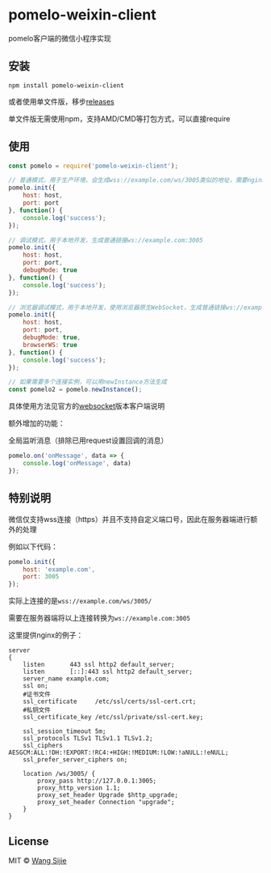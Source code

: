 # pomelo-weixin-client

pomelo客户端的微信小程序实现

## 安装

```
npm install pomelo-weixin-client
```

或者使用单文件版，移步[releases](https://github.com/wangsijie/pomelo-weixin-client/releases)

单文件版无需使用npm，支持AMD/CMD等打包方式，可以直接require

## 使用

```js
const pomelo = require('pomelo-weixin-client');

// 普通模式，用于生产环境，会生成wss://example.com/ws/3005类似的地址，需要nginx支持
pomelo.init({
    host: host,
    port: port
}, function() {
    console.log('success');
});

// 调试模式，用于本地开发，生成普通链接ws://example.com:3005
pomelo.init({
    host: host,
    port: port,
    debugMode: true
}, function() {
    console.log('success');
});

// 浏览器调试模式，用于本地开发，使用浏览器原生WebSocket，生成普通链接ws://example.com:3005
pomelo.init({
    host: host,
    port: port,
    debugMode: true,
    browserWS: true
}, function() {
    console.log('success');
});

// 如果需要多个连接实例，可以用newInstance方法生成
const pomelo2 = pomelo.newInstance();
```

具体使用方法见官方的[websocket](https://github.com/pomelonode/pomelo-jsclient-websocket)版本客户端说明

额外增加的功能：

全局监听消息（排除已用request设置回调的消息）

```js
pomelo.on('onMessage', data => {
    console.log('onMessage', data)
});
```

## 特别说明

微信仅支持wss连接（https）并且不支持自定义端口号，因此在服务器端进行额外的处理

例如以下代码：

```js
pomelo.init({
    host: 'example.com',
    port: 3005
});
```

实际上连接的是```wss://example.com/ws/3005/```

需要在服务器端将以上连接转换为```ws://example.com:3005```

这里提供nginx的例子：

```nginx
server
{
    listen       443 ssl http2 default_server;
    listen       [::]:443 ssl http2 default_server;
    server_name example.com;
    ssl on;
    #证书文件
    ssl_certificate     /etc/ssl/certs/ssl-cert.crt;
    #私钥文件
    ssl_certificate_key /etc/ssl/private/ssl-cert.key;

    ssl_session_timeout 5m;
    ssl_protocols TLSv1 TLSv1.1 TLSv1.2;
    ssl_ciphers AESGCM:ALL:!DH:!EXPORT:!RC4:+HIGH:!MEDIUM:!LOW:!aNULL:!eNULL;
    ssl_prefer_server_ciphers on;

    location /ws/3005/ {
        proxy_pass http://127.0.0.1:3005;
        proxy_http_version 1.1;
        proxy_set_header Upgrade $http_upgrade;
        proxy_set_header Connection "upgrade";
    }
}
```

## License

MIT © [Wang Sijie](http://sijie.wang)
